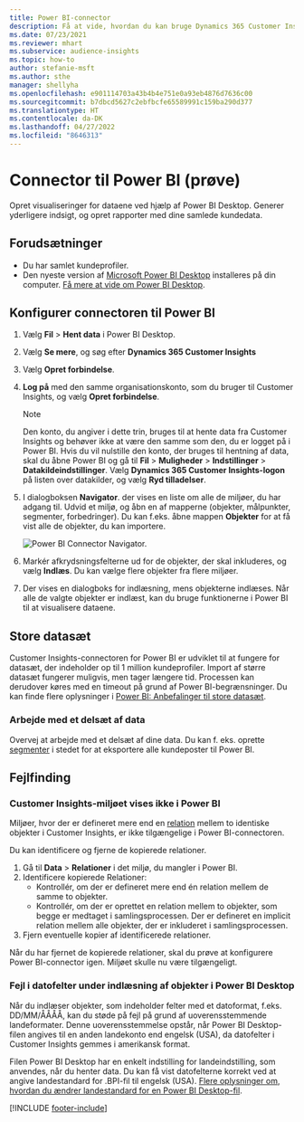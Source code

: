 ```yaml
---
title: Power BI-connector
description: Få at vide, hvordan du kan bruge Dynamics 365 Customer Insights-connectoren i Power BI.
ms.date: 07/23/2021
ms.reviewer: mhart
ms.subservice: audience-insights
ms.topic: how-to
author: stefanie-msft
ms.author: sthe
manager: shellyha
ms.openlocfilehash: e901114703a43b4b4e751e0a93eb4876d7636c00
ms.sourcegitcommit: b7dbcd5627c2ebfbcfe65589991c159ba290d377
ms.translationtype: HT
ms.contentlocale: da-DK
ms.lasthandoff: 04/27/2022
ms.locfileid: "8646313"
---
```

# <a name="connector-for-power-bi-preview"></a>Connector til Power BI (prøve)

Opret visualiseringer for dataene ved hjælp af Power BI Desktop. Generer yderligere indsigt, og opret rapporter med dine samlede kundedata.

## <a name="prerequisites"></a>Forudsætninger

- Du har samlet kundeprofiler.
- Den nyeste version af [Microsoft Power BI Desktop](https://powerbi.microsoft.com/desktop/) installeres på din computer. [Få mere at vide om Power BI Desktop](/power-bi/desktop-what-is-desktop).

## <a name="configure-the-connector-for-power-bi"></a>Konfigurer connectoren til Power BI

1. Vælg **Fil** > **Hent data** i Power BI Desktop.

1. Vælg **Se mere**, og søg efter **Dynamics 365 Customer Insights**

1. Vælg **Opret forbindelse**.

1. **Log på** med den samme organisationskonto, som du bruger til Customer Insights, og vælg **Opret forbindelse**.
   > [!NOTE]
   > Den konto, du angiver i dette trin, bruges til at hente data fra Customer Insights og behøver ikke at være den samme som den, du er logget på i Power BI. Hvis du vil nulstille den konto, der bruges til hentning af data, skal du åbne Power BI og gå til **Fil** > **Muligheder** > **Indstillinger** > **Datakildeindstillinger**. Vælg **Dynamics 365 Customer Insights-logon** på listen over datakilder, og vælg **Ryd tilladelser**.  

1. I dialogboksen **Navigator**. der vises en liste om alle de miljøer, du har adgang til. Udvid et miljø, og åbn en af mapperne (objekter, målpunkter, segmenter, forbedringer). Du kan f.eks. åbne mappen **Objekter** for at få vist alle de objekter, du kan importere.

   ![Power BI Connector Navigator.](media/power-bi-navigator.png "Power BI Connector Navigator")

1. Markér afkrydsningsfelterne ud for de objekter, der skal inkluderes, og vælg **Indlæs**. Du kan vælge flere objekter fra flere miljøer.

1. Der vises en dialogboks for indlæsning, mens objekterne indlæses. Når alle de valgte objekter er indlæst, kan du bruge funktionerne i Power BI til at visualisere dataene.

## <a name="large-data-sets"></a>Store datasæt

Customer Insights-connectoren for Power BI er udviklet til at fungere for datasæt, der indeholder op til 1 million kundeprofiler. Import af større datasæt fungerer muligvis, men tager længere tid. Processen kan derudover køres med en timeout på grund af Power BI-begrænsninger. Du kan finde flere oplysninger i [Power BI: Anbefalinger til store datasæt](/power-bi/admin/service-premium-what-is#large-datasets). 

### <a name="work-with-a-subset-of-data"></a>Arbejde med et delsæt af data

Overvej at arbejde med et delsæt af dine data. Du kan f. eks. oprette [segmenter](segments.md) i stedet for at eksportere alle kundeposter til Power BI.

## <a name="troubleshooting"></a>Fejlfinding

### <a name="customer-insights-environment-doesnt-show-in-power-bi"></a>Customer Insights-miljøet vises ikke i Power BI

Miljøer, hvor der er defineret mere end en [relation](relationships.md) mellem to identiske objekter i Customer Insights, er ikke tilgængelige i Power BI-connectoren.

Du kan identificere og fjerne de kopierede relationer.

1. Gå til **Data** > **Relationer** i det miljø, du mangler i Power BI.
2. Identificere kopierede Relationer:
   - Kontrollér, om der er defineret mere end én relation mellem de samme to objekter.
   - Kontrollér, om der er oprettet en relation mellem to objekter, som begge er medtaget i samlingsprocessen. Der er defineret en implicit relation mellem alle objekter, der er inkluderet i samlingsprocessen.
3. Fjern eventuelle kopier af identificerede relationer.

Når du har fjernet de kopierede relationer, skal du prøve at konfigurere Power BI-connector igen. Miljøet skulle nu være tilgængeligt.

### <a name="errors-on-date-fields-when-loading-entities-in-power-bi-desktop"></a>Fejl i datofelter under indlæsning af objekter i Power BI Desktop

Når du indlæser objekter, som indeholder felter med et datoformat, f.eks. DD/MM/ÅÅÅÅ, kan du støde på fejl på grund af uoverensstemmende landeformater. Denne uoverensstemmelse opstår, når Power BI Desktop-filen angives til en anden landekonto end engelsk (USA), da datofelter i Customer Insights gemmes i amerikansk format.

Filen Power BI Desktop har en enkelt indstilling for landeindstilling, som anvendes, når du henter data. Du kan få vist datofelterne korrekt ved at angive landestandard for .BPI-fil til engelsk (USA). [Flere oplysninger om, hvordan du ændrer landestandard for en Power BI Desktop-fil](/power-bi/fundamentals/supported-languages-countries-regions#choose-the-language-or-locale-of-power-bi-desktop).

[!INCLUDE [footer-include](includes/footer-banner.md)]
